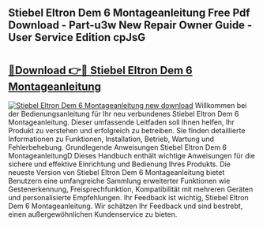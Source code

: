 ## Stiebel Eltron Dem 6 Montageanleitung Free Pdf Download - Part-u3w New Repair Owner Guide - User Service Edition cpJsG

# <h2><a href="http://df7atd.blite.top/?on=Stiebel+Eltron+Dem+6+Montageanleitung">🔗Download 👉🔴 Stiebel Eltron Dem 6 Montageanleitung</a></h2>

[![Stiebel Eltron Dem 6 Montageanleitung new download](https://i.imgur.com/lujVjoI.png)](http://df7atd.blite.top/?on=Stiebel+Eltron+Dem+6+Montageanleitung)
Willkommen bei der Bedienungsanleitung für Ihr neu verbundenes Stiebel Eltron Dem 6 Montageanleitung. Dieser umfassende Leitfaden soll Ihnen helfen, Ihr Produkt zu verstehen und erfolgreich zu betreiben. Sie finden detaillierte Informationen zu Funktionen, Installation, Betrieb, Wartung und Fehlerbehebung. Grundlegende Anweisungen Stiebel Eltron Dem 6 MontageanleitungD Dieses Handbuch enthält wichtige Anweisungen für die sichere und effektive Einrichtung und Bedienung Ihres Produkts. Die neueste Version von Stiebel Eltron Dem 6 Montageanleitung bietet Benutzern eine umfangreiche Sammlung erweiterter Funktionen wie Gestenerkennung, Freisprechfunktion, Kompatibilität mit mehreren Geräten und personalisierte Empfehlungen. Ihr Feedback ist wichtig, Stiebel Eltron Dem 6 Montageanleitung. Wir schätzen Ihr Feedback und sind bestrebt, einen außergewöhnlichen Kundenservice zu bieten.
